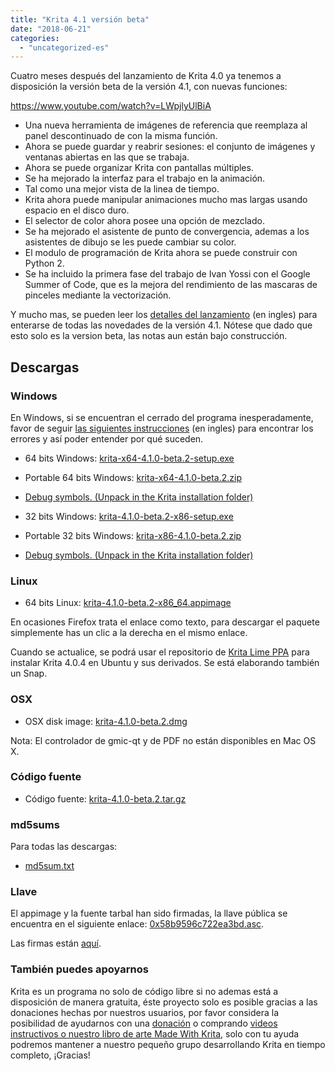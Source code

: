 ```yaml
---
title: "Krita 4.1 versión beta"
date: "2018-06-21"
categories: 
  - "uncategorized-es"
---
```


Cuatro meses después del lanzamiento de Krita 4.0 ya tenemos a disposición la versión beta de la versión 4.1, con nuevas funciones:

https://www.youtube.com/watch?v=LWpjlyUlBiA

- Una nueva herramienta de imágenes de referencia que reemplaza al panel descontinuado de con la misma función.
- Ahora se puede guardar y reabrir sesiones: el conjunto de imágenes y ventanas abiertas en las que se trabaja.
- Ahora se puede organizar Krita con pantallas múltiples.
- Se ha mejorado la interfaz para el trabajo en la animación.
- Tal como una mejor vista de la linea de tiempo.
- Krita ahora puede manipular animaciones mucho mas largas usando espacio en el disco duro.
- El selector de color ahora posee una opción de mezclado.
- Se ha mejorado el asistente de punto de convergencia, ademas a los asistentes de dibujo se les puede cambiar su color.
- El modulo de programación de Krita ahora se puede construir con Python 2.
- Se ha incluido la primera fase del trabajo de Ivan Yossi con el Google Summer of Code, que es la mejora del rendimiento de las mascaras de pinceles mediante la vectorización.

Y mucho mas, se pueden leer los [detalles del lanzamiento](https://krita.org/en/krita-4-1-release-notes/) (en ingles) para enterarse de todas las novedades de la versión 4.1. Nótese que dado que esto solo es la version beta, las notas aun están bajo construcción.

## Descargas

### Windows

En Windows, si se encuentran el cerrado del programa inesperadamente, favor de seguir [las siguientes instrucciones](https://docs.krita.org/Dr._Mingw_debugger) (en ingles) para encontrar los errores y así poder entender por qué suceden.

- 64 bits Windows: [krita-x64-4.1.0-beta.2-setup.exe](https://download.kde.org/unstable/krita/4.1.0-beta.2/krita-x64-4.1.0-beta.2-setup.exe)
- Portable 64 bits Windows: [krita-x64-4.1.0-beta.2.zip](https://download.kde.org/unstable/krita/4.1.0-beta.2/krita-x64-4.1.0-beta.2.zip)
- [Debug symbols. (Unpack in the Krita installation folder)](https://download.kde.org/unstable/krita/4.1.0-beta.2/krita-x64-4.1.0-beta.2-dbg.zip)

- 32 bits Windows: [krita-4.1.0-beta.2-x86-setup.exe](https://download.kde.org/unstable/krita/4.1.0-beta.2/krita-x86-4.1.0-beta.2-setup.exe)
- Portable 32 bits Windows: [krita-x86-4.1.0-beta.2.zip](https://download.kde.org/unstable/krita/4.1.0-beta.2/krita-x86-4.1.0-beta.2.zip)
- [Debug symbols. (Unpack in the Krita installation folder)](https://download.kde.org/unstable/krita/4.1.0-beta.2/krita-x86-4.1.0-beta.2-dbg.zip)

### Linux

- 64 bits Linux: [krita-4.1.0-beta.2-x86_64.appimage](https://download.kde.org/unstable/krita/4.1.0-beta.2/krita-4.1.0-beta.2-x86_64.appimage)

En ocasiones Firefox trata el enlace como texto, para descargar el paquete simplemente has un clic a la derecha en el mismo enlace.

Cuando se actualice, se podrá usar el repositorio de [Krita Lime PPA](https://launchpad.net/~kritalime/+archive/ubuntu/ppa) para instalar Krita 4.0.4 en Ubuntu y sus derivados. Se está elaborando también un Snap.

### OSX

- OSX disk image: [krita-4.1.0-beta.2.dmg](https://download.kde.org/unstable/krita/4.1.0-beta.2/krita-4.1.0-beta.2.dmg)

Nota: El controlador de gmic-qt y de PDF no están disponibles en Mac OS X.

### Código fuente

- Código fuente: [krita-4.1.0-beta.2.tar.gz](https://download.kde.org/unstable/krita/4.1.0-beta.2/krita-4.1.0-beta.2.tar.gz)

### md5sums

Para todas las descargas:

- [md5sum.txt](https://download.kde.org/unstable/krita/4.1.0-beta.2/md5sum.txt)

### Llave

El appimage y la fuente tarbal han sido firmadas, la llave pública se encuentra en el siguiente enlace: [0x58b9596c722ea3bd.asc](https://share.kde.org/index.php/s/fJ99V5mZvuyD0z8).

Las firmas están [aquí](http://download.kde.org/unstable/krita/3.1.3-beta.1).

### También puedes apoyarnos

Krita es un programa no solo de código libre si no ademas está a disposición de manera gratuita, éste proyecto solo es posible gracias a las donaciones hechas por nuestros usuarios, por favor considera la posibilidad de ayudarnos con una [donación](https://krita.org/en/support-us/donations/) o comprando [videos instructivos o nuestro libro de arte Made With Krita](https://krita.org/es/item/krita-3-2-0/%22https://krita.org/en/support-us/shop), solo con tu ayuda podremos mantener a nuestro pequeño grupo desarrollando Krita en tiempo completo, ¡Gracias!
